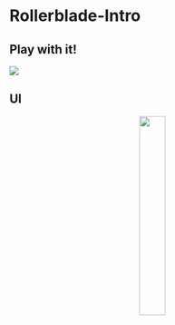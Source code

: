 # Rollerblade-Intro

## Play with it!
![](https://i.imgur.com/ifPcuqh.png)

## UI
<p align=center>
    <img src = "https://i.imgur.com/8hZUmAZ.jpg" width = 30% height = 30%>
</p>
